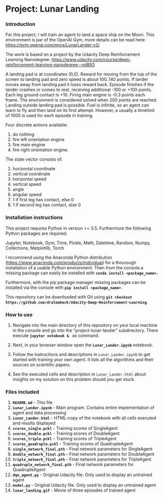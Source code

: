 [//]: # (Image References)

[image1]: lunar_landing.gif "Trained Agent"

# Project: Lunar Landing

### Introduction

For this project, I will train an agent to land a space ship on the Moon.
This environment is par of the OpenAI Gym, more details can be read here: https://gym.openai.com/envs/LunarLander-v2/

The work is based on a project by the Udacity Deep Reinforcement Learning Nanodegree: https://www.udacity.com/course/deep-reinforcement-learning-nanodegree--nd893

A landing pad is at coordinates (0,0). Reward for moving from the top of the screen to landing pad and zero speed is about 100..140 points. If lander moves away from landing pad it loses reward back. Episode finishes if the lander crashes or comes to rest, receiving additional -100 or +100 points. Each leg ground contact is +10. Firing main engine is -0.3 points each frame. The environment is considered solved when 200 points are reached. Landing outside landing pad is possible. Fuel is infinite, so an agent can learn to fly and then land on its first attempt. However, a usually a timelimit of 1000 is used for each episode in training.

Four discrete actions available:
1. do nothing
2. fire left orientation engine
3. fire main engine
4. fire right orientation engine.

The state vector consists of:
1. horizontal coordinate
2. vertical coordinate
3. horizontal speed
4. vertical speed
5. angle
6. angular speed
7. 1 if first leg has contact, else 0
8. 1 if second leg has contact, else 0

### Installation instructions

This project requires Python in version >= 3.5. Furthermore the following Python packages are required:

Jupyter, Notebook, Gym, Time, Pickle, Math, Datetime, Random, Numpy, Collections, Matplotlib, Torch

I recommend using the Anaconda Python distribution (https://www.anaconda.com/products/individual) for a thourough installation of a usable Python environment. Then from the console a missing package can easily be installed with **`conda install <package_name>`**.

Furthermore, with the pip package manager missing packages can be installed via the console with **`pip install <package_name>`**.

This repository can be downloaded with Git using **`git checkout https://github.com/dralmabeck/Udacity-Deep-Reinforcement-Learning`**.

### How to use

1. Navigate into the main directory of this repository on your local machine in the console and go into the "project-lunar-lander" subdirectory. There execute **`jupyter notebook & `** as command.

2. Next, in your browser window open the **`Lunar_Lander.ipynb`** notebook.

3. Follow the instructions and descriptions in `Lunar_Lander.ipynb` to get started with training your own agent. It lists all the algorithms and their sources on scientific papers.

4. See the executed cells and description in `Lunar_Lander.html` about insights on my solution on this problem should you get stuck.

### Files included

1. **`README.md`** - This file
2. **`Lunar_Lander.ipynb`** - Main program. Contains entire implementation of agent and data processing
3. **`Lunar_Lander.html`** - HTML-copy of the notebook with all cells executed and results displayed
4. **`scores_single.pckl`** - Training scores of SingleAgent
5. **`scores_double.pckl`** - Training scores of DoubleAgent
6. **`scores_triple.pckl`** - Training scores of TripleAgent
7. **`scores_quadruple.pckl`** - Training scores of QuadrupleAgent
8. **`single_network_final.pth`** - Final network parameters for SingleAgent
9. **`double_network_final.pth`** - Final network parameters for DoubleAgent
10. **`triple_network_final.pth`** - Final network parameters for TripleAgent
11. **`quadruple_network_final.pth`** - Final network parameters for QuadrupleAgent
12. **`dqn_agent.py`** - Original Udacity file. Only used to display an untrained agent
13. **`model.py`** - Original Udacity file. Only used to display an untrained agent
14. **`lunar_landing.gif`** - Movie of three episodes of trained agent